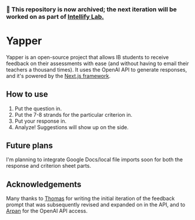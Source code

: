 ### 📂 This repository is now archived; the next iteration will be worked on as part of [Intellify Lab.](https://instagram.com/intellifylab)

# Yapper

Yapper is an open-source project that allows IB students to receive feedback on their assessments with ease (and without having to email their teachers a thousand times). It uses the OpenAI API to generate responses, and it's powered by the [Next.js framework](https://nextjs.org).

## How to use

1. Put the question in.
2. Put the 7-8 strands for the particular criterion in.
3. Put your response in.
4. Analyze! Suggestions will show up on the side.

## Future plans

I'm planning to integrate Google Docs/local file imports soon for both the response and criterion sheet parts.

## Acknowledgements

Many thanks to [Thomas](https://github.com/TakumiBC) for writing the initial iteration of the feedback prompt that was subsequently revised and expanded on in the API, and to [Arpan](https://github.com/Arpan-206) for the OpenAI API access.
